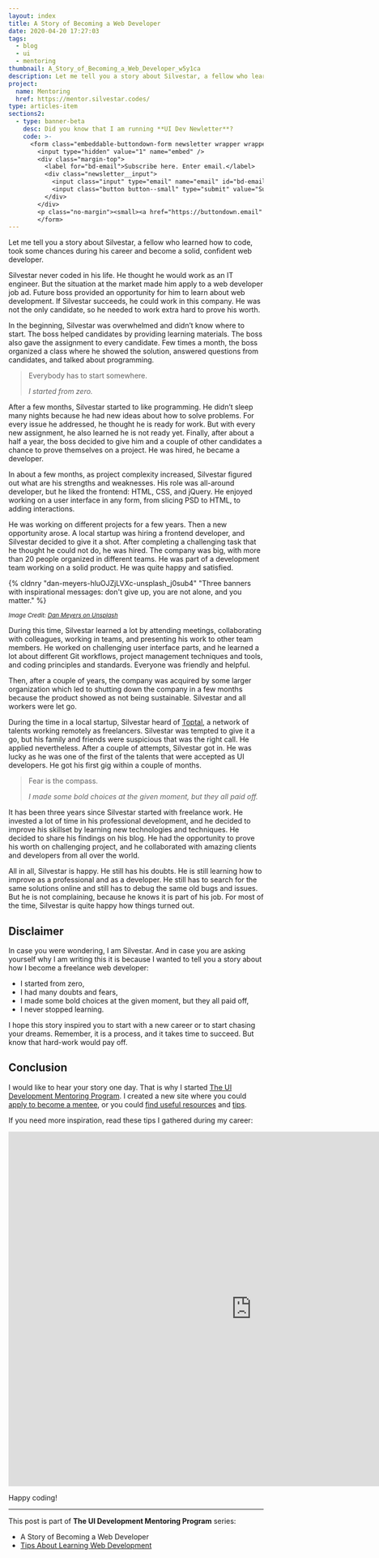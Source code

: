 ```yaml
---
layout: index
title: A Story of Becoming a Web Developer
date: 2020-04-20 17:27:03
tags:
  - blog
  - ui
  - mentoring
thumbnail: A_Story_of_Becoming_a_Web_Developer_w5y1ca
description: Let me tell you a story about Silvestar, a fellow who learned how to code, took some chances during his career and become a solid, confident web developer.
project:
  name: Mentoring
  href: https://mentor.silvestar.codes/
type: articles-item
sections2:
  - type: banner-beta
    desc: Did you know that I am running **UI Dev Newletter**?
    code: >-
      <form class="embeddable-buttondown-form newsletter wrapper wrapper--gamma margin-top text-left" action="https://buttondown.email/api/emails/embed-subscribe/starbist" method="post" target="popupwindow" onsubmit="window.open('https://buttondown.email/starbist', 'popupwindow')">
        <input type="hidden" value="1" name="embed" />
        <div class="margin-top">
          <label for="bd-email">Subscribe here. Enter email.</label>
          <div class="newsletter__input">
            <input class="input" type="email" name="email" id="bd-email" />
            <input class="button button--small" type="submit" value="Subscribe" />
          </div>
        </div>
        <p class="no-margin"><small><a href="https://buttondown.email" target="_blank" rel="noreferrer">Powered by Buttondown</a></small></p>
        </form>
---
```


Let me tell you a story about Silvestar, a fellow who learned how to code, took some chances during his career and become a solid, confident web developer.

<!-- more -->

Silvestar never coded in his life. He thought he would work as an IT engineer. But the situation at the market made him apply to a web developer job ad. Future boss provided an opportunity for him to learn about web development. If Silvestar succeeds, he could work in this company. He was not the only candidate, so he needed to work extra hard to prove his worth.

In the beginning, Silvestar was overwhelmed and didn’t know where to start. The boss helped candidates by providing learning materials. The boss also gave the assignment to every candidate. Few times a month, the boss organized a class where he showed the solution, answered questions from candidates, and talked about programming.

> Everybody has to start somewhere.
>
> _I started from zero._

After a few months, Silvestar started to like programming. He didn’t sleep many nights because he had new ideas about how to solve problems. For every issue he addressed, he thought he is ready for work. But with every new assignment, he also learned he is not ready yet. Finally, after about a half a year, the boss decided to give him and a couple of other candidates a chance to prove themselves on a project. He was hired, he became a developer.

In about a few months, as project complexity increased, Silvestar figured out what are his strengths and weaknesses. His role was all-around developer, but he liked the frontend: HTML, CSS, and jQuery. He enjoyed working on a user interface in any form, from slicing PSD to HTML, to adding interactions.

He was working on different projects for a few years. Then a new opportunity arose. A local startup was hiring a frontend developer, and Silvestar decided to give it a shot. After completing a challenging task that he thought he could not do, he was hired. The company was big, with more than 20 people organized in different teams. He was part of a development team working on a solid product. He was quite happy and satisfied.

{% cldnry "dan-meyers-hluOJZjLVXc-unsplash_j0sub4" "Three banners with inspirational messages: don't give up, you are not alone, and you matter." %}

<small>_Image Credit: [Dan Meyers on Unsplash](https://unsplash.com/photos/hluOJZjLVXc)_</small>

During this time, Silvestar learned a lot by attending meetings, collaborating with colleagues, working in teams, and presenting his work to other team members. He worked on challenging user interface parts, and he learned a lot about different Git workflows, project management techniques and tools, and coding principles and standards. Everyone was friendly and helpful.

Then, after a couple of years, the company was acquired by some larger organization which led to shutting down the company in a few months because the product showed as not being sustainable. Silvestar and all workers were let go.

During the time in a local startup, Silvestar heard of [Toptal], a network of talents working remotely as freelancers. Silvestar was tempted to give it a go, but his family and friends were suspicious that was the right call. He applied nevertheless. After a couple of attempts, Silvestar got in. He was lucky as he was one of the first of the talents that were accepted as UI developers. He got his first gig within a couple of months.

> Fear is the compass.
>
> _I made some bold choices at the given moment, but they all paid off._

It has been three years since Silvestar started with freelance work. He invested a lot of time in his professional development, and he decided to improve his skillset by learning new technologies and techniques. He decided to share his findings on his blog. He had the opportunity to prove his worth on challenging project, and he collaborated with amazing clients and developers from all over the world.

All in all, Silvestar is happy. He still has his doubts. He is still learning how to improve as a professional and as a developer. He still has to search for the same solutions online and still has to debug the same old bugs and issues. But he is not complaining, because he knows it is part of his job. For most of the time, Silvestar is quite happy how things turned out.

## Disclaimer

In case you were wondering, I am Silvestar. And in case you are asking yourself why I am writing this it is because I wanted to tell you a story about how I become a freelance web developer:

- I started from zero,
- I had many doubts and fears,
- I made some bold choices at the given moment, but they all paid off,
- I never stopped learning.

I hope this story inspired you to start with a new career or to start chasing your dreams. Remember, it is a process, and it takes time to succeed. But know that hard-work would pay off.

## Conclusion

I would like to hear your story one day. That is why I started [The UI Development Mentoring Program]. I created a new site where you could [apply to become a mentee], or you could [find useful resources] and [tips].

If you need more inspiration, read these tips I gathered during my career:

<div class="embed">
  <iframe src="https://slides.com/starbist/mentoring-tips1/embed?style=light" width="960" height="700" scrolling="no" frameborder="0" webkitallowfullscreen mozallowfullscreen allowfullscreen></iframe>
</div>

Happy coding!

<hr class="text-alpha hr margin-top-alpha margin-bottom-alpha">

This post is part of **The UI Development Mentoring Program** series:

- A Story of Becoming a Web Developer
- [Tips About Learning Web Development]

[Toptal]: https://www.toptal.com/resume/silvestar-bistrovic#trust-nothing-but-brilliant-freelancers
[The UI Development Mentoring Program]: https://mentor.silvestar.codes
[apply to become a mentee]: https://mentor.silvestar.codes/apply/
[find useful resources]: https://mentor.silvestar.codes/resources/
[tips]: https://mentor.silvestar.codes/tips/
[Tips About Learning Web Development]: /articles/tips-on-learning-web-development/
